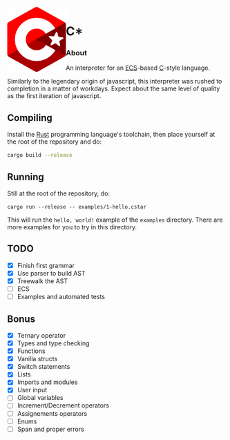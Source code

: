 <img align="left" alt="" src="logo.svg" height="150"/>

# C*

### About

An interpreter for an [ECS](https://en.wikipedia.org/wiki/Entity_component_system)-based [C](https://en.wikipedia.org/wiki/C_(programming_language))-style language.

Similarly to the legendary origin of javascript, this interpreter was rushed to completion in a matter of workdays. Expect about the same level of quality as the first iteration of javascript. 

## Compiling

Install the [Rust](https://www.rust-lang.org/) programming language's toolchain, then place yourself at the root of the repository and do:
```sh
cargo build --release
```

## Running

Still at the root of the repository, do:
```
cargo run --release -- examples/1-hello.cstar
```

This will run the `hello, world!` example of the `examples` directory. There are more examples for you to try in this directory.

## TODO

- [x] Finish first grammar
- [x] Use parser to build AST
- [x] Treewalk the AST
- [ ] ECS
- [ ] Examples and automated tests

## Bonus

- [x] Ternary operator
- [x] Types and type checking
- [x] Functions
- [x] Vanilla structs
- [x] Switch statements
- [x] Lists
- [x] Imports and modules
- [x] User input
- [ ] Global variables
- [ ] Increment/Decrement operators
- [ ] Assignements operators
- [ ] Enums
- [ ] Span and proper errors